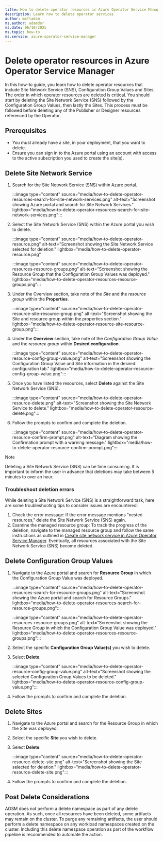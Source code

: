 ```yaml
---
title: How to delete operator resources in Azure Operator Service Manager
description: Learn how to delete operator services
author: msftadam
ms.author: adamdor
ms.date: 06/10/2025
ms.topic: how-to
ms.service: azure-operator-service-manager
---
```


# Delete operator resources in Azure Operator Service Manager

In this how-to guide, you learn how to delete operator resources that include Site Network Service (SNS), Configuration Group Values and Sites. The order in which operator resources are deleted is critical. You should start by deleting the Site Network Service (SNS) followed by the Configuration Group Values, then lastly the Sites. This process must be followed before deleting any of the Publisher or Designer resources referenced by the Operator.

## Prerequisites

- You must already have a site, in your deployment, that you want to delete.
- Ensure you can sign in to the Azure portal using an account with access to the active subscription you used to create the site(s).

## Delete Site Network Service

1. Search for the Site Network Service (SNS) within Azure portal.

    :::image type="content" source="media/how-to-delete-operator-resources-search-for-site-network-services.png" alt-text="Screenshot showing Azure portal and search for Site Network Services." lightbox="media/how-to-delete-operator-resources-search-for-site-network-services.png":::

1. Select the Site Network Service (SNS) within the Azure portal you wish to delete.

    :::image type="content" source="media/how-to-delete-operator-resource.png" alt-text="Screenshot showing the Site Network Service selected for deletion." lightbox="media/how-to-delete-operator-resource.png"

     :::image type="content" source="media/how-to-delete-operator-resources-resource-groups.png" alt-text="Screenshot showing the Resource Group that the Configuration Group Values was deployed." lightbox="media/how-to-delete-operator-resources-resource-groups.png":::

1. Under the Overview section, take note of the *Site* and the *resource group* within the **Properties**.

    :::image type="content" source="media/how-to-delete-operator-resource-site-resource-group.png" alt-text="Screenshot showing the Site and resource group within the properties section." lightbox="media/how-to-delete-operator-resource-site-resource-group.png":::

1. Under the **Overview** section, take note of the *Configuration Group Value* and the *resource group* within **Desired configuration**.

    :::image type="content" source="media/how-to-delete-operator-resource-config-group-value.png" alt-text="Screenshot showing the Configuration Group Value and Site information in the desired configuration tab." lightbox="media/how-to-delete-operator-resource-config-group-value.png":::

1. Once you have listed the resources, select **Delete** against the Site Network Service (SNS).

    :::image type="content" source="media/how-to-delete-operator-resource-delete.png" alt-text="Screenshot showing the Site Network Service to delete." lightbox="media/how-to-delete-operator-resource-delete.png":::

1. Follow the prompts to confirm and complete the deletion.

    :::image type="content" source="media/how-to-delete-operator-resource-confirm-prompt.png" alt-text="Diagram showing the Confirmation prompt with a warning message." lightbox="media/how-to-delete-operator-resource-confirm-prompt.png":::

> [!NOTE]
> Deleting a Site Network Service (SNS) can be time consuming. It is important to inform the user in advance that deletions may take between 5 minutes to over an hour.

### Troubleshoot deletion errors

While deleting a Site Network Service (SNS) is a straightforward task, here are some troubleshooting tips to consider issues are encountered:

1. Check the error message: If the error message mentions "nested resources," delete the Site Network Service (SNS) again.
1. Examine the managed resource group: To track the progress of the deletion, navigate to the managed resource group and follow the same instructions as outlined in [Create site network service in Azure Operator Service Manager](how-to-create-site-network-service.md). Eventually, all resources associated with the Site Network Service (SNS) become deleted.

## Delete Configuration Group Values

1. Navigate to the Azure portal and search for **Resource Group** in which the Configuration Group Value was deployed.

    :::image type="content" source="media/how-to-delete-operator-resources-search-for-resource-groups.png" alt-text="Screenshot showing the Azure portal and search for Resource Groups." lightbox="media/how-to-delete-operator-resources-search-for-resource-groups.png":::

    :::image type="content" source="media/how-to-delete-operator-resources-resource-groups.png" alt-text="Screenshot showing the Resource Group in which the Configuration Group Value was deployed." lightbox="media/how-to-delete-operator-resources-resource-groups.png":::

1. Select the specific **Configuration Group Value(s)** you wish to delete.
1. Select **Delete**.

    :::image type="content" source="media/how-to-delete-operator-resource-config-group-value.png" alt-text="Screenshot showing the selected Configuration Group Values to be deleted." lightbox="media/how-to-delete-operator-resource-config-group-value.png":::

1. Follow the prompts to confirm and complete the deletion.

## Delete Sites

1. Navigate to the Azure portal and search for the Resource Group in which the Site was deployed.
1. Select the specific **Site** you wish to delete.
1. Select **Delete**.

    :::image type="content" source="media/how-to-delete-operator-resource-delete-site.png" alt-text="Screenshot showing the Site selected for deletion." lightbox="media/how-to-delete-operator-resource-delete-site.png":::

1. Follow the prompts to confirm and complete the deletion.

## Post Delete Considerations

AOSM does not perform a delete namespace as part of any delete operation. As such, once all resources have been deleted, some artifacts may remain on the cluster. To purge any remaining artifacts, the user should perform a delete namespace on any workload namespaces created on the cluster. Including this delete namespace operation as part of the workflow pipeline is recommended to automate the action.
